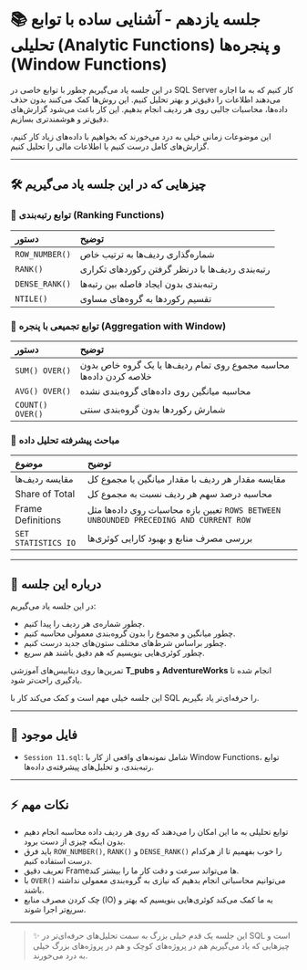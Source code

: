 # 📚 جلسه یازدهم - آشنایی ساده با توابع تحلیلی (Analytic Functions) و پنجره‌ها (Window Functions)

در این جلسه یاد می‌گیریم چطور با توابع خاصی در SQL Server کار کنیم که به ما اجازه می‌دهند اطلاعات را دقیق‌تر و بهتر تحلیل کنیم. این روش‌ها کمک می‌کنند بدون حذف داده‌ها، محاسبات جالبی روی هر ردیف انجام بدهیم. این کار باعث می‌شود گزارش‌های دقیق‌تر و هوشمندتری بسازیم.

این موضوعات زمانی خیلی به درد می‌خورند که بخواهیم با داده‌های زیاد کار کنیم، گزارش‌های کامل درست کنیم یا اطلاعات مالی را تحلیل کنیم.

---

## 🛠️ چیزهایی که در این جلسه یاد می‌گیریم

### 🎯 توابع رتبه‌بندی (Ranking Functions)

| دستور | توضیح |
|:---|:---|
| `ROW_NUMBER()` | شماره‌گذاری ردیف‌ها به ترتیب خاص |
| `RANK()` | رتبه‌بندی ردیف‌ها با درنظر گرفتن رکوردهای تکراری |
| `DENSE_RANK()` | رتبه‌بندی بدون ایجاد فاصله بین رتبه‌ها |
| `NTILE()` | تقسیم رکوردها به گروه‌های مساوی |

### 🎯 توابع تجمیعی با پنجره (Aggregation with Window)

| دستور | توضیح |
|:---|:---|
| `SUM() OVER()` | محاسبه مجموع روی تمام ردیف‌ها یا یک گروه خاص بدون خلاصه کردن داده‌ها |
| `AVG() OVER()` | محاسبه میانگین روی داده‌های گروه‌بندی نشده |
| `COUNT() OVER()` | شمارش رکوردها بدون گروه‌بندی سنتی |

### 🎯 مباحث پیشرفته تحلیل داده

| موضوع | توضیح |
|:---|:---|
| مقایسه ردیف‌ها | مقایسه مقدار هر ردیف با مقدار میانگین یا مجموع کل |
| Share of Total | محاسبه درصد سهم هر ردیف نسبت به مجموع کل |
| Frame Definitions | تعیین بازه محاسبات روی داده‌ها مثل `ROWS BETWEEN UNBOUNDED PRECEDING AND CURRENT ROW` |
| `SET STATISTICS IO` | بررسی مصرف منابع و بهبود کارایی کوئری‌ها |

---

## 📜 درباره این جلسه

در این جلسه یاد می‌گیریم:
- چطور شماره‌ی هر ردیف را پیدا کنیم.
- چطور میانگین و مجموع را بدون گروه‌بندی معمولی محاسبه کنیم.
- چطور براساس شرط‌های مختلف ستون‌های جدید درست کنیم.
- چطور کوئری‌هایی بنویسیم که هم دقیق باشند هم سریع.

تمرین‌ها روی دیتابیس‌های آموزشی **T_pubs** و **AdventureWorks** انجام شده تا یادگیری راحت‌تر شود.

این جلسه خیلی مهم است و کمک می‌کند کار با SQL را حرفه‌ای‌تر یاد بگیریم.

---

## 📂 فایل موجود

- `Session 11.sql`: شامل نمونه‌های واقعی از کار با Window Functions، توابع رتبه‌بندی، و تحلیل‌های پیشرفته‌ی داده‌ها.

---

## ⚡ نکات مهم

- توابع تحلیلی به ما این امکان را می‌دهند که روی هر ردیف داده محاسبه انجام دهیم بدون اینکه چیزی از دست برود.
- باید فرق `ROW_NUMBER()`, `RANK()` و `DENSE_RANK()` را خوب بفهمیم تا از هرکدام درست استفاده کنیم.
- تعریف دقیق Frameها می‌تواند سرعت و دقت کار ما را بیشتر کند.
- با `OVER()` می‌توانیم محاسباتی انجام بدهیم که نیازی به گروه‌بندی معمولی نداشته باشند.
- چک کردن مصرف منابع (IO) به ما کمک می‌کند کوئری‌هایی بنویسیم که بهتر و سریع‌تر اجرا شوند.

---

> ✨ این جلسه یک قدم خیلی بزرگ به سمت تحلیل‌های حرفه‌ای‌تر در SQL است و چیزهایی که یاد می‌گیریم هم در پروژه‌های کوچک و هم در پروژه‌های بزرگ خیلی به درد می‌خورند.

